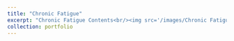 ```yaml
---
title: "Chronic Fatigue"
excerpt: "Chronic Fatigue Contents<br/><img src='/images/Chronic Fatigue.png'>"
collection: portfolio
---
```


